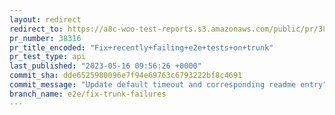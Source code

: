 ```yaml
---
layout: redirect
redirect_to: https://a8c-woo-test-reports.s3.amazonaws.com/public/pr/38316/api/index.html
pr_number: 38316
pr_title_encoded: "Fix+recently+failing+e2e+tests+on+trunk"
pr_test_type: api
last_published: "2023-05-16 09:56:26 +0000"
commit_sha: dde6525980096e7f94e69763c6793222bf8c4691
commit_message: "Update default timeout and corresponding readme entry"
branch_name: e2e/fix-trunk-failures
---
```

